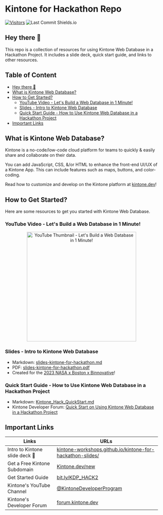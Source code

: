 # Kintone for Hackathon Repo

[![Visitors](https://api.visitorbadge.io/api/visitors?path=https%3A%2F%2Fgithub.com%2Fahandsel%2Fkintone-for-hackathon&countColor=%23263759)](https://visitorbadge.io/status?path=https%3A%2F%2Fgithub.com%2Fahandsel%2Fkintone-for-hackathon) ![Last Commit Shields.io](https://img.shields.io/github/last-commit/ahandsel/kintone-for-hackathon?style=for-the-badge)

## Hey there 👋
This repo is a collection of resources for using Kintone Web Database in a Hackathon Project. It includes a slide deck, quick start guide, and links to other resources.

## Table of Content <!-- omit in toc -->

* [Hey there 👋](#hey-there-)
* [What is Kintone Web Database?](#what-is-kintone-web-database)
* [How to Get Started?](#how-to-get-started)
  * [YouTube Video - Let's Build a Web Database in 1 Minute!](#youtube-video---lets-build-a-web-database-in-1-minute)
  * [Slides - Intro to Kintone Web Database](#slides---intro-to-kintone-web-database)
  * [Quick Start Guide - How to Use Kintone Web Database in a Hackathon Project](#quick-start-guide---how-to-use-kintone-web-database-in-a-hackathon-project)
* [Important Links](#important-links)

## What is Kintone Web Database?
Kintone is a no-code/low-code cloud platform for teams to quickly & easily share and collaborate on their data.

You can add JavaScript, CSS, &/or HTML to enhance the front-end UI/UX of a Kintone App. This can include features such as maps, buttons, and color-coding.

Read how to customize and develop on the Kintone platform at [kintone.dev](http://kintone.dev/)!

## How to Get Started?
Here are some resources to get you started with Kintone Web Database.

### YouTube Video - Let's Build a Web Database in 1 Minute!

<div align="center">
  <a href="https://youtu.be/LfsPml1k7Ig">
    <img height="360" alt="YouTube Thumbnail - Let's Build a Web Database in 1 Minute!"
      src="https://i.ytimg.com/vi/LfsPml1k7Ig/hqdefault.jpg">
  </a>
</div>

### Slides - Intro to Kintone Web Database

* Markdown: [slides-kintone-for-hackathon.md](slides-kintone-for-hackathon.md)
* PDF: [slides-kintone-for-hackathon.pdf](slides-kintone-for-hackathon.pdf)
* Created for the [2023 NASA x Boston x Binnovative](https://www.binnovative.org/isac2023/)!

### Quick Start Guide - How to Use Kintone Web Database in a Hackathon Project

* Markdown: [Kintone_Hack_QuickStart.md](Kintone_Hack_QuickStart.md)
* Kintone Developer Forum: [Quick Start on Using Kintone Web Database in a Hackathon Project](https://forum.kintone.dev/t/611)

## Important Links

| Links                         | URLs                                                                                                                      |
| ----------------------------- | ------------------------------------------------------------------------------------------------------------------------- |
| Intro to Kintone slide deck 🎥 | [kintone-workshops.github.io/kintone-for-hackathon-slides/](https://kintone-workshops.github.io/kintone-for-hackathon-slides/)                            |
| Get a Free Kintone Subdomain  | [Kintone.dev/new](https://kintone.dev/en/developer-license-registration-form/#terms-of-service-for-the-developer-license) |
| Get Started Guide             | [bit.ly/KDP_HACK2](https://bit.ly/KDP_HACK2)                                                                              |
| Kintone's YouTube Channel     | [@KintoneDeveloperProgram](https://www.youtube.com/@KintoneDeveloperProgram)                                              |
| Kintone's Developer Forum     | [forum.kintone.dev](https://forum.kintone.dev/)                                                                           |
